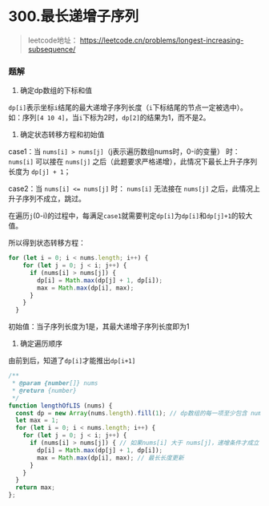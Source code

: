 # 300.最长递增子序列

> leetcode地址： https://leetcode.cn/problems/longest-increasing-subsequence/



### 题解

1. 确定dp数组的下标和值

`dp[i]`表示坐标`i`结尾的最大递增子序列长度（`i`下标结尾的节点一定被选中）。如：序列`[4 10 4]`，当`i`下标为2时，`dp[2]`的结果为1，而不是2。

1. 确定状态转移方程和初始值

case1：当 `nums[i] > nums[j]`（j表示遍历数组nums时，0-i的变量） 时： `nums[i]` 可以接在 `nums[j]` 之后（此题要求严格递增），此情况下最长上升子序列长度为 `dp[j] + 1`；

case2：当 `nums[i] <= nums[j]` 时： `nums[i]` 无法接在 `nums[j]` 之后，此情况上升子序列不成立，跳过。

在遍历`j`(0-i)的过程中，每满足`case1`就需要判定`dp[i]`为`dp[i]`和`dp[j]+1`的较大值。

所以得到状态转移方程：

```typescript
for (let i = 0; i < nums.length; i++) {
    for (let j = 0; j < i; j++) {
      if (nums[i] > nums[j]) {
        dp[i] = Math.max(dp[j] + 1, dp[i]);
        max = Math.max(dp[i], max);
      }
    }
  }
```

初始值：当子序列长度为1是，其最大递增子序列长度即为1

1. 确定遍历顺序

由前到后，知道了`dp[i]`才能推出`dp[i+1]`

```typescript
/**
 * @param {number[]} nums
 * @return {number}
 */
function lengthOfLIS (nums) {
  const dp = new Array(nums.length).fill(1); // dp数组的每一项至少包含 nums[i] 这一项，故默认初始为1
  let max = 1;
  for (let i = 0; i < nums.length; i++) {
    for (let j = 0; j < i; j++) {
      if (nums[i] > nums[j]) { // 如果nums[i] 大于 nums[j]，递增条件才成立
        dp[i] = Math.max(dp[j] + 1, dp[i]);
        max = Math.max(dp[i], max); // 最长长度更新
      }
    }
  }
  return max;
};
```
